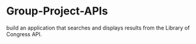 # Group-Project-APIs
build an application that searches and displays results from the Library of Congress API.
